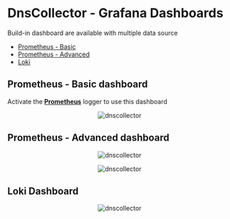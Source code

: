 # DnsCollector - Grafana Dashboards

Build-in dashboard are available with multiple data source

- [Prometheus - Basic](https://grafana.com/grafana/dashboards/15416)
- [Prometheus - Advanced](https://grafana.com/grafana/dashboards/15416)
- [Loki](https://grafana.com/grafana/dashboards/15415)

## Prometheus - Basic dashboard

Activate the **[Prometheus](https://github.com/dmachard/go-dns-collector/blob/main/doc/configuration.md#Prometheus)** logger to use this dashboard

<p align="center">
  <img src="dashboard4.png" alt="dnscollector"/>
</p>

## Prometheus - Advanced dashboard

<p align="center">
  <img src="dashboard1.png" alt="dnscollector"/>
</p>

<p align="center">
  <img src="dashboard2.png" alt="dnscollector"/>
</p>

## Loki Dashboard

<p align="center">
  <img src="dashboard3.png" alt="dnscollector"/>
</p>